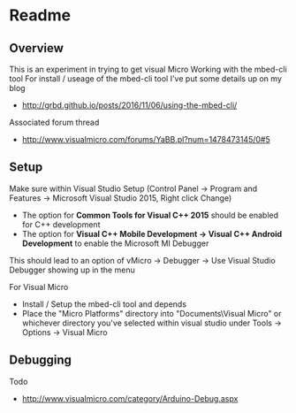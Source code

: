 # Readme

## Overview

This is an experiment in trying to get visual Micro Working with the mbed-cli tool
For install / useage of the mbed-cli tool I've put some details up on my blog

  * http://grbd.github.io/posts/2016/11/06/using-the-mbed-cli/

Associated forum thread

  * http://www.visualmicro.com/forums/YaBB.pl?num=1478473145/0#5

## Setup

Make sure within Visual Studio Setup
(Control Panel -> Program and Features -> Microsoft Visual Studio 2015, Right click Change)

  * The option for **Common Tools for Visual C++ 2015** should be enabled for C++ development
  * The option for **Visual C++ Mobile Development -> Visual C++ Android Development**
    to enable the Microsoft MI Debugger

This should lead to an option of vMicro -> Debugger -> Use Visual Studio Debugger
showing up in the menu

For Visual Micro

  * Install / Setup the mbed-cli tool and depends
  * Place the "Micro Platforms" directory into "Documents\Visual Micro" or whichever directory you've selected
    within visual studio under Tools -> Options -> Visual Micro

## Debugging

Todo

  * http://www.visualmicro.com/category/Arduino-Debug.aspx
